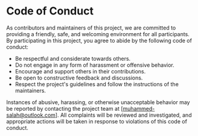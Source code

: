 # Code of Conduct

As contributors and maintainers of this project, we are committed to providing a friendly, safe, and welcoming environment for all participants. By participating in this project, you agree to abide by the following code of conduct:

- Be respectful and considerate towards others.
- Do not engage in any form of harassment or offensive behavior.
- Encourage and support others in their contributions.
- Be open to constructive feedback and discussions.
- Respect the project's guidelines and follow the instructions of the maintainers.

Instances of abusive, harassing, or otherwise unacceptable behavior may be reported by contacting the project team at [muhammed-salah@outlook.com]. All complaints will be reviewed and investigated, and appropriate actions will be taken in response to violations of this code of conduct.
